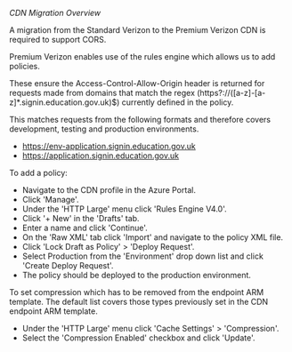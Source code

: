 *CDN Migration Overview*

A migration from the Standard Verizon to the Premium Verizon CDN is required to support CORS.

Premium Verizon enables use of the rules engine which allows us to add policies.

These ensure the Access-Control-Allow-Origin header is returned for requests made from domains that match the regex (https?:\/\/([a-z]*-*[a-z]*\.signin\.education\.gov\.uk)$) currently defined in the policy.

This matches requests from the following formats and therefore covers development, testing and production environments.

- https://env-application.signin.education.gov.uk
- https://application.signin.education.gov.uk


To add a policy:

- Navigate to the CDN profile in the Azure Portal.
- Click 'Manage'.
- Under the 'HTTP Large' menu click 'Rules Engine V4.0'.
- Click '+ New' in the 'Drafts' tab.
- Enter a name and click 'Continue'.
- On the 'Raw XML' tab click 'Import' and navigate to the policy XML file.
- Click 'Lock Draft as Policy' > 'Deploy Request'.
- Select Production from the 'Environment' drop down list and click 'Create Deploy Request'.
- The policy should be deployed to the production environment.


To set compression which has to be removed from the endpoint ARM template. The default list covers those types previously set in the CDN endpoint ARM template.

- Under the 'HTTP Large' menu click 'Cache Settings' > 'Compression'.
- Select the 'Compression Enabled' checkbox and click 'Update'.
